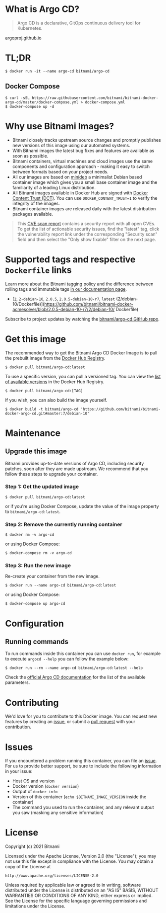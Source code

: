 # What is Argo CD?

> Argo CD is a declarative, GitOps continuous delivery tool for Kubernetes.

[argoproj.github.io](https://argoproj.github.io)

# TL;DR

```console
$ docker run -it --name argo-cd bitnami/argo-cd
```

## Docker Compose

```console
$ curl -sSL https://raw.githubusercontent.com/bitnami/bitnami-docker-argo-cd/master/docker-compose.yml > docker-compose.yml
$ docker-compose up -d
```

# Why use Bitnami Images?

* Bitnami closely tracks upstream source changes and promptly publishes new versions of this image using our automated systems.
* With Bitnami images the latest bug fixes and features are available as soon as possible.
* Bitnami containers, virtual machines and cloud images use the same components and configuration approach - making it easy to switch between formats based on your project needs.
* All our images are based on [minideb](https://github.com/bitnami/minideb) a minimalist Debian based container image which gives you a small base container image and the familiarity of a leading Linux distribution.
* All Bitnami images available in Docker Hub are signed with [Docker Content Trust (DCT)](https://docs.docker.com/engine/security/trust/content_trust/). You can use `DOCKER_CONTENT_TRUST=1` to verify the integrity of the images.
* Bitnami container images are released daily with the latest distribution packages available.


> This [CVE scan report](https://quay.io/repository/bitnami/argo-cd?tab=tags) contains a security report with all open CVEs. To get the list of actionable security issues, find the "latest" tag, click the vulnerability report link under the corresponding "Security scan" field and then select the "Only show fixable" filter on the next page.

# Supported tags and respective `Dockerfile` links

Learn more about the Bitnami tagging policy and the difference between rolling tags and immutable tags [in our documentation page](https://docs.bitnami.com/tutorials/understand-rolling-tags-containers/).


* [`2`, `2-debian-10`, `2.0.5`, `2.0.5-debian-10-r7`, `latest` (2/debian-10/Dockerfile)](https://github.com/bitnami/bitnami-docker-acmesolver/blob/2.0.5-debian-10-r7/2/debian-10/      Dockerfile)

Subscribe to project updates by watching the [bitnami/argo-cd GitHub repo](https://github.com/bitnami/bitnami-docker-argo-cd).

# Get this image

The recommended way to get the Bitnami Argo CD Docker Image is to pull the prebuilt image from the [Docker Hub Registry](https://hub.docker.com/r/bitnami/argo-cd).

```console
$ docker pull bitnami/argo-cd:latest
```

To use a specific version, you can pull a versioned tag. You can view the [list of available versions](https://hub.docker.com/r/bitnami/argo-cd/tags/) in the Docker Hub Registry.

```console
$ docker pull bitnami/argo-cd:[TAG]
```

If you wish, you can also build the image yourself.

```console
$ docker build -t bitnami/argo-cd 'https://github.com/bitnami/bitnami-docker-argo-cd.git#master:7/debian-10'
```

# Maintenance

## Upgrade this image

Bitnami provides up-to-date versions of Argo CD, including security patches, soon after they are made upstream. We recommend that you follow these steps to upgrade your container.

### Step 1: Get the updated image

```console
$ docker pull bitnami/argo-cd:latest
```

or if you're using Docker Compose, update the value of the image property to `bitnami/argo-cd:latest`.

### Step 2: Remove the currently running container

```console
$ docker rm -v argo-cd
```

or using Docker Compose:

```console
$ docker-compose rm -v argo-cd
```

### Step 3: Run the new image

Re-create your container from the new image.

```console
$ docker run --name argo-cd bitnami/argo-cd:latest
```

or using Docker Compose:

```console
$ docker-compose up argo-cd
```

# Configuration

## Running commands

To run commands inside this container you can use `docker run`, for example to execute `argocd --help` you can follow the example below:

```console
$ docker run --rm --name argo-cd bitnami/argo-cd:latest --help
```

Check the [official Argo CD documentation](https://argoproj.github.io/argo-cd/operator-manual/server-commands/argocd-server/) for the list of the available parameters.

# Contributing

We'd love for you to contribute to this Docker image. You can request new features by creating an [issue](https://github.com/bitnami/bitnami-docker-argo-cd/issues), or submit a [pull request](https://github.com/bitnami/bitnami-docker-argo-cd/pulls) with your contribution.

# Issues

If you encountered a problem running this container, you can file an [issue](https://github.com/bitnami/bitnami-docker-argo-cd/issues/new). For us to provide better support, be sure to include the following information in your issue:

- Host OS and version
- Docker version (`docker version`)
- Output of `docker info`
- Version of this container (`echo $BITNAMI_IMAGE_VERSION` inside the container)
- The command you used to run the container, and any relevant output you saw (masking any sensitive
information)

# License

Copyright (c) 2021 Bitnami

Licensed under the Apache License, Version 2.0 (the "License");
you may not use this file except in compliance with the License.
You may obtain a copy of the License at

    http://www.apache.org/licenses/LICENSE-2.0

Unless required by applicable law or agreed to in writing, software
distributed under the License is distributed on an "AS IS" BASIS,
WITHOUT WARRANTIES OR CONDITIONS OF ANY KIND, either express or implied.
See the License for the specific language governing permissions and
limitations under the License.

